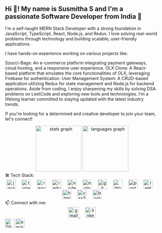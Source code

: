 <h2 align="left">Hi 👋! My name is Susmitha S and I'm a passionate Software Developer from India 🚀</h2>
I'm a self-taught MERN Stack Developer with a strong foundation in JavaScript, TypeScript, React, Node.js, and Redux. I love solving real-world problems through technology and building scalable, user-friendly applications.

I have hands-on experience working on various projects like:

Szucci-Bags: An e-commerce platform integrating payment gateways, cloud hosting, and a responsive user experience.
OLX Clone: A React-based platform that emulates the core functionalities of OLX, leveraging Firebase for authentication.
User Management System: A CRUD-based application utilizing Redux for state management and Node.js for backend operations.
Aside from coding, I enjoy sharpening my skills by solving DSA problems on LeetCode and exploring new tools and technologies. I'm a lifelong learner committed to staying updated with the latest industry trends.

If you're looking for a determined and creative developer to join your team, let's connect!

<div align="center"> <img src="https://github-readme-stats.vercel.app/api?username=susmitha0313&hide_title=false&hide_rank=false&show_icons=true&include_all_commits=true&count_private=true&disable_animations=false&theme=dracula&locale=en&hide_border=false" height="150" alt="stats graph" /> <img src="https://github-readme-stats.vercel.app/api/top-langs?username=susmitha0313&locale=en&hide_title=false&layout=compact&card_width=320&langs_count=5&theme=dracula&hide_border=false" height="150" alt="languages graph" /> </div>
🛠 Tech Stack:
<div align="center"> <img src="https://cdn.jsdelivr.net/gh/devicons/devicon/icons/javascript/javascript-original.svg" height="30" alt="javascript logo" /> <img width="12" /> <img src="https://cdn.jsdelivr.net/gh/devicons/devicon/icons/typescript/typescript-original.svg" height="30" alt="typescript logo" /> <img width="12" /> <img src="https://cdn.jsdelivr.net/gh/devicons/devicon/icons/react/react-original.svg" height="30" alt="react logo" /> <img width="12" /> <img src="https://cdn.jsdelivr.net/gh/devicons/devicon/icons/redux/redux-original.svg" height="30" alt="redux logo" /> <img width="12" /> <img src="https://cdn.jsdelivr.net/gh/devicons/devicon/icons/nodejs/nodejs-original.svg" height="30" alt="node logo" /> <img width="12" /> <img src="https://cdn.jsdelivr.net/gh/devicons/devicon/icons/nginx/nginx-original.svg" height="30" alt="nginx logo" /> <img width="12" /> <img src="https://cdn.jsdelivr.net/gh/devicons/devicon/icons/git/git-original.svg" height="30" alt="git logo" /> <img width="12" /> <img src="https://cdn.jsdelivr.net/gh/devicons/devicon/icons/mongodb/mongodb-original.svg" height="30" alt="mongo logo" /> <img width="12" /> <img src="https://cdn.jsdelivr.net/gh/devicons/devicon/icons/postgresql/postgresql-original.svg" height="30" alt="postgres logo" /> <img width="12" /> <img src="https://upload.wikimedia.org/wikipedia/commons/1/19/LeetCode_logo_black.png" height="30" alt="leetcode logo" /> <img width="12" /> <img src="https://cdn.jsdelivr.net/gh/devicons/devicon/icons/html5/html5-original.svg" height="30" alt="html5 logo" /> <img width="12" /> <img src="https://cdn.jsdelivr.net/gh/devicons/devicon/icons/css3/css3-original.svg" height="30" alt="css3 logo" /> <img width="12" /> <img src="https://cdn.jsdelivr.net/gh/devicons/devicon/icons/bootstrap/bootstrap-original.svg" height="30" alt="bootstrap logo" /> </div>
📫 Connect with me:
<div align="center"> <a href="mailto:susmitha0313@gmail.com"> <img src="https://upload.wikimedia.org/wikipedia/commons/8/80/Gmail_Icon_%282013-2020%29.svg" height="35" alt="gmail logo" /> </a> <img width="12" /> <a href="https://www.linkedin.com/in/susmitha-s0313"> <img src="https://upload.wikimedia.org/wikipedia/commons/e/e9/Linkedin_icon.svg" height="35" alt="linkedin logo" /> </a> </div>
<img src="https://cdn.simpleicons.org/github/000000" height="30" alt="GitHub logo">
<img src="https://cdn.simpleicons.org/minutemailer/FF5722" height="30" alt="email logo">
